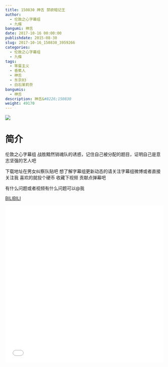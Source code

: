 ```yaml
---
title: 150830 神舌 禁欲暗记王
author: 
  - 伦敦之心字幕组
  - 九條
bangumi: 神舌
date: 2017-10-16 00:00:00
publishdate: 2015-08-30
slug: 2017-10-16_150830_3959266
categories: 
  - 伦敦之心字幕组
  - 九條
tags: 
  - 笨蛋主义
  - 香蕉人
  - 神舌
  - 东京03
  - 白石茉莉奈
bangumis: 
  - 神舌
description: 神舌&#8226;150830
weight: 49170
---
```


![](https://i.imgur.com/sxKAWOf.jpg)

# 简介  
伦敦之心字幕组 战胜黯然销魂队的诱惑，记住自己被分配的题目，证明自己是意志坚强的艺人吧


下载地址在男女纠察队贴吧 想了解字幕组更新动态的请关注字幕组微博或者直接关注我 喜欢的就投个硬币 收藏下视频 贡献点弹幕吧


有什么问题或者视频有什么问题可以@我

  [BILIBILI](https://www.bilibili.com/video/av3959266/)


  <iframe src="//www.bilibili.com/html/html5player.html?cid=6378643&aid=3959266" width="100%" height="500" frameborder="0" allowfullscreen="allowfullscreen"></iframe>

